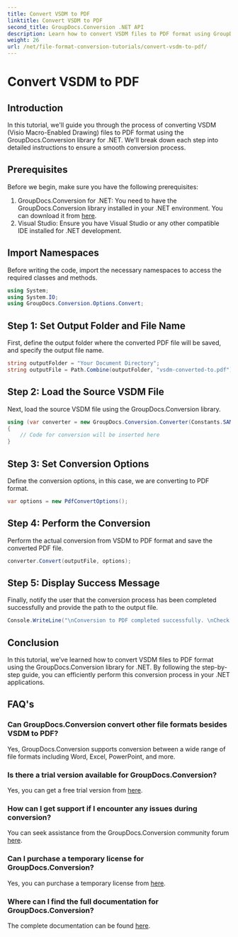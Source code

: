 ```yaml
---
title: Convert VSDM to PDF
linktitle: Convert VSDM to PDF
second_title: GroupDocs.Conversion .NET API
description: Learn how to convert VSDM files to PDF format using GroupDocs.Conversion for .NET. Follow our step-by-step guide for seamless conversion.
weight: 26
url: /net/file-format-conversion-tutorials/convert-vsdm-to-pdf/
---
```


# Convert VSDM to PDF

## Introduction
In this tutorial, we'll guide you through the process of converting VSDM (Visio Macro-Enabled Drawing) files to PDF format using the GroupDocs.Conversion library for .NET. We'll break down each step into detailed instructions to ensure a smooth conversion process.
## Prerequisites
Before we begin, make sure you have the following prerequisites:
1. GroupDocs.Conversion for .NET: You need to have the GroupDocs.Conversion library installed in your .NET environment. You can download it from [here](https://releases.groupdocs.com/conversion/net/).
2. Visual Studio: Ensure you have Visual Studio or any other compatible IDE installed for .NET development.

## Import Namespaces
Before writing the code, import the necessary namespaces to access the required classes and methods.
```csharp
using System;
using System.IO;
using GroupDocs.Conversion.Options.Convert;
```
## Step 1: Set Output Folder and File Name
First, define the output folder where the converted PDF file will be saved, and specify the output file name.
```csharp
string outputFolder = "Your Document Directory";
string outputFile = Path.Combine(outputFolder, "vsdm-converted-to.pdf");
```
## Step 2: Load the Source VSDM File
Next, load the source VSDM file using the GroupDocs.Conversion library.
```csharp
using (var converter = new GroupDocs.Conversion.Converter(Constants.SAMPLE_VSDM))
{
    // Code for conversion will be inserted here
}
```
## Step 3: Set Conversion Options
Define the conversion options, in this case, we are converting to PDF format.
```csharp
var options = new PdfConvertOptions();
```
## Step 4: Perform the Conversion
Perform the actual conversion from VSDM to PDF format and save the converted PDF file.
```csharp
converter.Convert(outputFile, options);
```
## Step 5: Display Success Message
Finally, notify the user that the conversion process has been completed successfully and provide the path to the output file.
```csharp
Console.WriteLine("\nConversion to PDF completed successfully. \nCheck output in {0}", outputFolder);
```

## Conclusion
In this tutorial, we've learned how to convert VSDM files to PDF format using the GroupDocs.Conversion library for .NET. By following the step-by-step guide, you can efficiently perform this conversion process in your .NET applications.
## FAQ's
### Can GroupDocs.Conversion convert other file formats besides VSDM to PDF?
Yes, GroupDocs.Conversion supports conversion between a wide range of file formats including Word, Excel, PowerPoint, and more.
### Is there a trial version available for GroupDocs.Conversion?
Yes, you can get a free trial version from [here](https://releases.groupdocs.com/).
### How can I get support if I encounter any issues during conversion?
You can seek assistance from the GroupDocs.Conversion community forum [here](https://forum.groupdocs.com/c/conversion/11).
### Can I purchase a temporary license for GroupDocs.Conversion?
Yes, you can purchase a temporary license from [here](https://purchase.groupdocs.com/temporary-license/).
### Where can I find the full documentation for GroupDocs.Conversion?
The complete documentation can be found [here](https://tutorials.groupdocs.com/conversion/net/).
